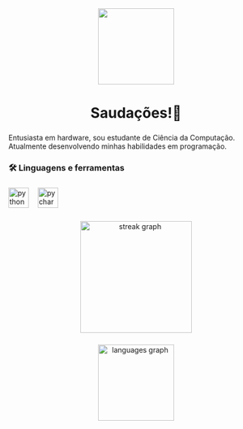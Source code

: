 <div align="center">
  <img height="150" src="https://media1.giphy.com/media/v1.Y2lkPTc5MGI3NjExbzczbWI2d3YyNGhucXVtbTVzNTRvYTVocTh0cXJ2dTRreWU5emZjMiZlcD12MV9pbnRlcm5hbF9naWZfYnlfaWQmY3Q9cw/5eLDrEaRGHegx2FeF2/giphy.gif"  />
</div>

###

<h1 align="center">Saudações!👋</h1>

###

<p align="left">Entusiasta em hardware, sou estudante de Ciência da Computação. Atualmente desenvolvendo minhas habilidades em programação.</p>

###

<h3 align="left">🛠 Linguagens e ferramentas</h3>

###

<div align="left">
  <img src="https://cdn.jsdelivr.net/gh/devicons/devicon/icons/python/python-original.svg" height="40" alt="python logo"  />
  <img width="10" />
  <img src="https://cdn.jsdelivr.net/gh/devicons/devicon/icons/pycharm/pycharm-original.svg" height="40" alt="pycharm logo"  />
</div>

###

<div align="center">
  <img src="https://streak-stats.demolab.com?user=FelpsRibeiroDev&locale=pt-br&mode=daily&theme=rose_pine&hide_border=false&border_radius=5&order=3" height="220" alt="streak graph"  />
</div>

###

<div align="center">
  <img src="https://github-readme-stats.vercel.app/api/top-langs?username=FelpsRibeiroDev&locale=pt-br&hide_title=false&layout=compact&card_width=320&langs_count=5&theme=rose_pine&hide_border=false&order=2" height="150" alt="languages graph"  />
</div>

###
